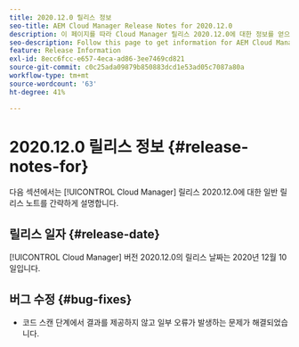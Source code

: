 ```yaml
---
title: 2020.12.0 릴리스 정보
seo-title: AEM Cloud Manager Release Notes for 2020.12.0
description: 이 페이지를 따라 Cloud Manager 릴리스 2020.12.0에 대한 정보를 얻으십시오
seo-description: Follow this page to get information for AEM Cloud Manager Release 2020.12.0
feature: Release Information
exl-id: 8ecc6fcc-e657-4eca-ad86-3ee7469cd821
source-git-commit: c0c25ada09879b850883dcd1e53ad05c7087a80a
workflow-type: tm+mt
source-wordcount: '63'
ht-degree: 41%

---
```


# 2020.12.0 릴리스 정보 {#release-notes-for}

다음 섹션에서는 [!UICONTROL Cloud Manager] 릴리스 2020.12.0에 대한 일반 릴리스 노트를 간략하게 설명합니다.

## 릴리스 일자 {#release-date}

[!UICONTROL Cloud Manager] 버전 2020.12.0의 릴리스 날짜는 2020년 12월 10일입니다.

## 버그 수정 {#bug-fixes}

* 코드 스캔 단계에서 결과를 제공하지 않고 일부 오류가 발생하는 문제가 해결되었습니다.

